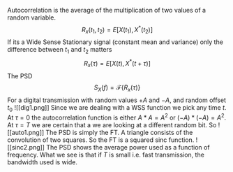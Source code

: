 Autocorrelation is the average of the multiplication of two values of a random variable.
$$ R_x(t_1, t_2) = E[X(t_1), X^*(t_2)] $$
If its a Wide Sense Stationary signal (constant mean and variance) only the difference between $t_1$ and $t_2$ matters
$$ R_x(\tau) = E[X(t), X^*(t+\tau)] $$
The PSD
$$ S_X(f) = \mathcal{F} \{ R_x(\tau) \} $$
For a digital transmission with random values $+A$ and $-A$, and random offset $t_0$
![[dig1.png]]
Since we are dealing with a WSS function we pick any time $t$. At $\tau = 0$ the autocorrelation function is either $A*A=A^2$ or $(-A)*(-A)=A^2$. At $\tau = T$ we are certain that a we are looking at a different random bit. So
![[auto1.png]]
The PSD is simply the FT. A triangle consists of the convolution of two squares. So the FT is a squared sinc function.
![[sinc2.png]]
The PSD shows the average power used as a function of frequency. What we see is that if $T$ is small i.e. fast transmission, the bandwidth used is wide.